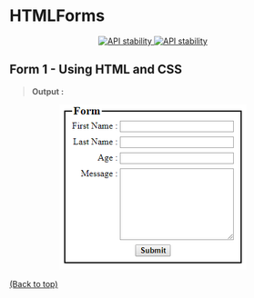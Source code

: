 # HTMLForms

<div align="center">
  <a href="https://github.com/somrajchowdhury/WebLab/">
    <img src="https://img.shields.io/badge/HTML--red.svg"
      alt="API stability" />
  </a>
  
  <a href="https://github.com/somrajchowdhury/WebLab/">
    <img src="https://img.shields.io/badge/CSS--blue.svg"
      alt="API stability" />
  </a>
</div>

## Form 1 - Using HTML and CSS

> **Output :**

<div align="center">
  <a href="https://github.com/somrajchowdhury/HTMLForms/blob/master/HTML_form_1.html">
    <img src="https://github.com/somrajchowdhury/HTMLForms/blob/master/HTMLForms/HTML_form_1.png"
      alt="form1" />
  </a>
</div>

[(Back to top)](#htmlforms)
